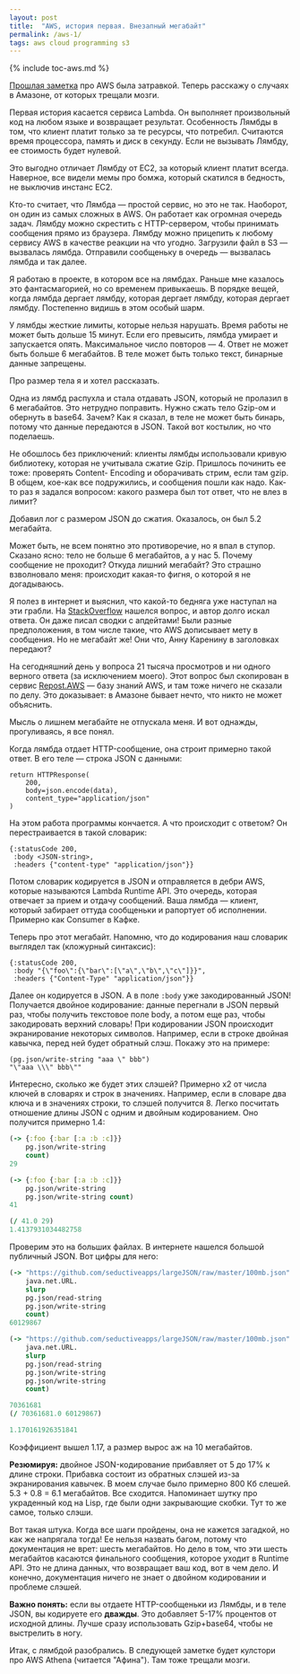 ```yaml
---
layout: post
title:  "AWS, история первая. Внезапный мегабайт"
permalink: /aws-1/
tags: aws cloud programming s3
---
```


{% include toc-aws.md %}

[Прошлая заметка](/aws-0/) про AWS была затравкой. Теперь расскажу о случаях в
Амазоне, от которых трещали мозги.

Первая история касается сервиса Lambda. Он выполняет произвольный код на
любом языке и возвращает результат. Особенность Лямбды в том, что клиент
платит только за те ресурсы, что потребил. Считаются время процессора, память и
диск в секунду. Если не вызывать Лямбду, ее стоимость будет нулевой.

Это выгодно отличает Лямбду от EC2, за который клиент платит всегда. Наверное,
все видели мемы про бомжа, который скатился в бедность, не выключив инстанс
EC2.

Кто-то считает, что Лямбда — простой сервис, но это не так. Наоборот, он один из
самых сложных в AWS. Он работает как огромная очередь задач. Лямбду можно
скрестить с HTTP-сервером, чтобы принимать сообщения прямо из браузера. Лямбду
можно прицепить к любому сервису AWS в качестве реакции на что угодно.
Загрузили файл в S3 — вызвалась лямбда. Отправили сообщеньку в очередь —
вызвалась лямбда и так далее.

Я работаю в проекте, в котором все на лямбдах. Раньше мне казалось это
фантасмагорией, но со временем привыкаешь. В порядке вещей, когда лямбда дергает
лямбду, которая дергает лямбду, которая дергает лямбду. Постепенно видишь в этом
особый шарм.

У лямбды жесткие лимиты, которые нельзя нарушать. Время работы не может быть
дольше 15 минут. Если его превысить, лямбда умирает и запускается опять.
Максимальное число повторов — 4. Ответ не может быть больше 6 мегабайтов. В теле
может быть только текст, бинарные данные запрещены.

Про размер тела я и хотел рассказать.

Одна из лямбд распухла и стала отдавать JSON, который не пролазил в 6
мегабайтов. Это нетрудно поправить. Нужно сжать тело Gzip-ом и обернуть в
base64. Зачем? Как я сказал, в теле не может быть бинарь, потому что данные
передаются в JSON. Такой вот костылик, но что поделаешь.

Не обошлось без приключений: клиенты лямбды использовали кривую библиотеку,
которая не учитывала сжатие Gzip. Пришлось починить ее тоже: проверять Content-
Encoding и оборачивать стрим, если там gzip. В общем, кое-как все подружились, и
сообщения пошли как надо.  Как-то раз я задался вопросом: какого размера был тот
ответ, что не влез в лимит?

Добавил лог с размером JSON до сжатия. Оказалось, он был 5.2 мегабайта.

Может быть, не всем понятно это противоречие, но я впал в ступор. Сказано ясно:
тело не больше 6 мегабайтов, а у нас 5. Почему сообщение не проходит? Откуда
лишний мегабайт?  Это страшно взволновало меня: происходит какая-то фигня, о
которой я не догадываюсь.

[so]: https://stackoverflow.com/questions/66971400/aws-lambda-body-size-is-too-large-error-but-body-size-is-under-limit

Я полез в интернет и выяснил, что какой-то бедняга уже наступал на эти
грабли. На [StackOverflow][so] нашелся вопрос, и автор долго искал ответа. Он
даже писал сводки с апдейтами! Были разные предположения, в том числе такие, что
AWS дописывает мету в сообщения. Но не мегабайт же! Они что, Анну Каренину в
заголовках передают?

[repost]: https://repost.aws/questions/QU57r4NMQIQROXqW4Vl6YDBQ/

На сегодняшний день у вопроса 21 тысяча просмотров и ни одного верного ответа
(за исключением моего). Этот вопрос был скопирован в сервис [Repost.AWS][repost]
— базу знаний AWS, и там тоже ничего не сказали по делу. Это доказывает: в
Амазоне бывает нечто, что никто не может объяснить.

Мысль о лишнем мегабайте не отпускала меня. И вот однажды, прогуливаясь, я все
понял.

Когда лямбда отдает HTTP-сообщение, она строит примерно такой ответ. В его теле
— строка JSON с данными:

~~~
return HTTPResponse(
    200,
    body=json.encode(data),
    content_type="application/json"
)
~~~

На этом работа программы кончается. А что происходит с ответом? Он
перестраивается в такой словарик:

~~~
{:statusCode 200,
 :body <JSON-string>,
 :headers {"content-type" "application/json"}}
~~~

Потом словарик кодируется в JSON и отправляется в дебри AWS, которые называются
Lambda Runtime API. Это очередь, которая отвечает за прием и отдачу
сообщений. Ваша лямбда — клиент, который забирает оттуда сообщеньки и рапортует
об исполнении. Примерно как Consumer в Кафке.

Теперь про этот мегабайт. Напомню, что до кодирования наш словарик выглядел так
(кложурный синтаксис):

~~~
{:statusCode 200,
 :body "{\"foo\":{\"bar\":[\"a\",\"b\",\"c\"]}}",
 :headers {"Content-Type" "application/json"}}
~~~

Далее он кодируется в JSON. А в поле `:body` уже закодированный JSON! Получается
двойное кодирование: данные перегнали в JSON первый раз, чтобы получить
текстовое поле body, а потом еще раз, чтобы закодировать верхний словарь!  При
кодировании JSON происходит экранирование некоторых символов. Например, если в
строке двойная кавычка, перед ней будет обратный слэш. Покажу это на примере:

~~~
(pg.json/write-string "aaa \" bbb")
"\"aaa \\\" bbb\""
~~~

Интересно, сколько же будет этих слэшей? Примерно x2 от числа ключей в словарях
и строк в значениях. Например, если в словаре два ключа и в значениях строки, то
слэшей получится 8. Легко посчитать отношение длины JSON с одним и двойным
кодированием. Оно получится примерно 1.4:

~~~clojure
(-> {:foo {:bar [:a :b :c]}}
    pg.json/write-string
    count)
29

(-> {:foo {:bar [:a :b :c]}}
    pg.json/write-string
    pg.json/write-string count)
41

(/ 41.0 29)
1.4137931034482758

~~~

Проверим это на больших файлах. В интернете нашелся большой публичный JSON. Вот
цифры для него:

~~~clojure
(-> "https://github.com/seductiveapps/largeJSON/raw/master/100mb.json"
    java.net.URL.
    slurp
    pg.json/read-string
    pg.json/write-string
    count)
60129867

(-> "https://github.com/seductiveapps/largeJSON/raw/master/100mb.json"
    java.net.URL.
    slurp
    pg.json/read-string
    pg.json/write-string
    pg.json/write-string
    count)

70361681
(/ 70361681.0 60129867)

1.170161926351841
~~~

Коэффициент вышел 1.17, а размер вырос аж на 10 мегабайтов.

**Резюмируя:** двойное JSON-кодирование прибавляет от 5 до 17% к длине строки.
Прибавка состоит из обратных слэшей из-за экранирования кавычек. В моем случае
было примерно 800 Кб слешей. 5.3 + 0.8 = 6.1 мегабайтов. Все сходится.
Напоминает шутку про украденный код на Lisp, где были одни закрывающие скобки.
Тут то же самое, только слэши.

Вот такая штука. Когда все шаги пройдены, она не кажется загадкой, но как же
напрягала тогда! Ее нельзя назвать багом, потому что документация не врет: шесть
мегабайтов. Но дело в том, что эти шесть мегабайтов касаются финального
сообщения, которое уходит в Runtime API. Это не длина данных, что возвращает ваш
код, вот в чем дело. И конечно, документация ничего не знает о двойном
кодировании и проблеме слэшей.

**Важно понять:** если вы отдаете HTTP-сообщеньки из Лямбды, и в теле JSON, вы
кодируете его **дважды**. Это добавляет 5-17% процентов от исходной длины. Лучше
сразу использовать Gzip+base64, чтобы не выстрелить в ногу.

Итак, с лямбдой разобрались. В следующей заметке будет кулстори про AWS Athena
(читается "Афина"). Там тоже трещали мозги.
